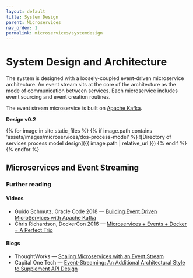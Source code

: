 ```yaml
---
layout: default
title: System Design
parent: Microservices
nav_order: 1
permalink: microservices/systemdesign
---
```


# System Design and Architecture

The system is designed with a loosely-coupled event-driven microservice architecture. An event stream sits at the core of the architecture as the mode of communication between services. Each microservice includes event sourcing and event creation routines.

The event stream microservice is built on [Apache Kafka](https://kafka.apache.org/).

**Design v0.2**

{% for image in site.static_files %}
  {% if image.path contains 'assets/images/microservices/dos-process-model' %}
  ![Directory of services process model design]({{ image.path | relative_url }})
  {% endif %}
{% endfor %}

## Microservices and Event Streaming

### Further reading

#### Videos

- Guido Schmutz, Oracle Code 2018 — [Building Event Driven MicroServices with Apache Kafka](https://www.youtube.com/watch?v=llgU1UqL2JQ)
- Chris Richardson, DockerCon 2016 — [Microservices + Events + Docker = A Perfect Trio](https://www.youtube.com/watch?v=sSm2dRarhPo)

#### Blogs

- ThoughtWorks — [Scaling Microservices with an Event Stream](https://www.thoughtworks.com/insights/blog/scaling-microservices-event-stream)
- Capital One Tech — [Event-Streaming: An Additional Architectural Style to Supplement API Design](https://medium.com/capital-one-tech/event-streaming-an-additional-architectural-style-to-supplement-api-design-703c4f801722)